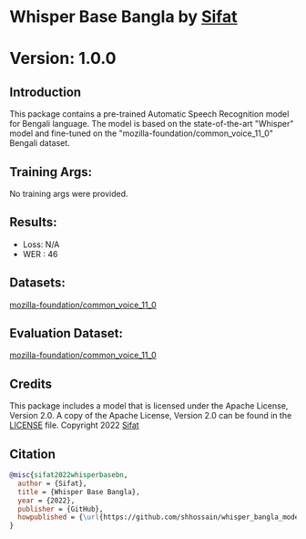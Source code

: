 # Whisper Base Bangla by [Sifat](https://github.com/shhossain)

# Version: 1.0.0

## Introduction

This package contains a pre-trained Automatic Speech Recognition model for Bengali language. The model is based on the state-of-the-art "Whisper" model and fine-tuned on the "mozilla-foundation/common_voice_11_0" Bengali dataset.

## Training Args:

No training args were provided.

## Results:

- Loss: N/A
- WER : 46

## Datasets:

[mozilla-foundation/common_voice_11_0](https://huggingface.co/datasets/mozilla-foundation/common_voice_11_0)

## Evaluation Dataset:

[mozilla-foundation/common_voice_11_0](https://huggingface.co/datasets/mozilla-foundation/common_voice_11_0)

## Credits

This package includes a model that is licensed under the Apache License, Version 2.0. A copy of the Apache License, Version 2.0 can be found in the [LICENSE](LICENSE) file.
Copyright 2022 [Sifat](https://github.com/shhossain)

## Citation

```bibtex
@misc{sifat2022whisperbasebn,
  author = {Sifat},
  title = {Whisper Base Bangla},
  year = {2022},
  publisher = {GitHub},
  howpublished = {\url{https://github.com/shhossain/whisper_bangla_models}},
}
```
